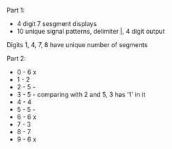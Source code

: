Part 1:
- 4 digit 7 sesgment displays
- 10 unique signal patterns, delimiter |, 4 digit output 

Digits 1, 4, 7, 8 have unique number of segments

Part 2:

- 0 - 6 x
- 1 - 2
- 2 - 5 - 
- 3 - 5 -        comparing with 2 and 5, 3 has '1' in it
- 4 - 4
- 5 - 5 - 
- 6 - 6 x
- 7 - 3
- 8 - 7
- 9 - 6 x